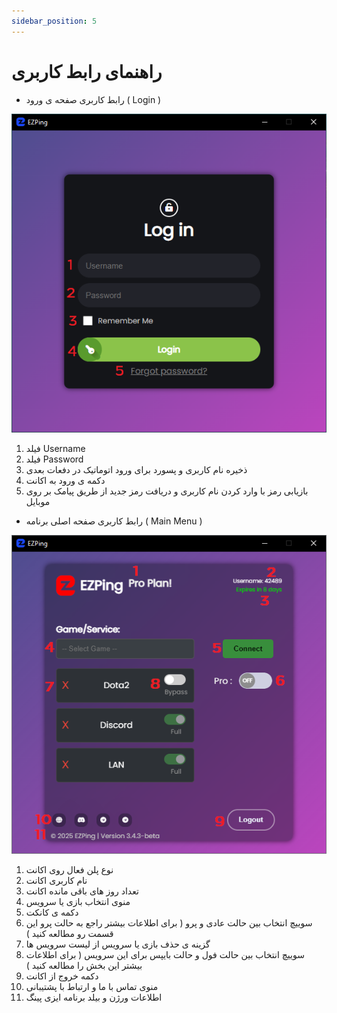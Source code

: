 ```yaml
---
sidebar_position: 5
---
```


# راهنمای رابط کاربری


  - رابط کاربری صفحه ی ورود ( Login )

![winver-run](./img/LoginScreenOverview.png)



1. فیلد Username
2. فیلد Password
3. ذخیره نام کاربری و پسورد برای ورود اتوماتیک در دفعات بعدی
4. دکمه ی ورود به اکانت
5. بازیابی رمز با وارد کردن نام کاربری و دریافت رمز جدید از طریق پیامک بر روی موبایل




  - رابط کاربری صفحه اصلی برنامه ( Main Menu )


![winver-run](./img/MainMenuOverview.png)

1. نوع پلن فعال روی اکانت
2. نام کاربری اکانت
3. تعداد روز های باقی مانده اکانت
4. منوی انتخاب بازی یا سرویس
5. دکمه ی کانکت
6. سوییچ انتخاب بین حالت عادی و پرو ( برای اطلاعات بیشتر راجع به حالت پرو این قسمت رو مطالعه کنید )
7. گزینه ی حذف بازی یا سرویس از لیست سرویس ها
8. سوییچ انتخاب بین حالت فول و حالت بایپس برای این سرویس ( برای اطلاعات بیشتر این بخش را مطالعه کنید ) 
9. دکمه خروج از اکانت 
10. منوی تماس با ما و ارتباط با پشتیبانی
11. اطلاعات ورژن و بیلد برنامه ایزی پینگ
